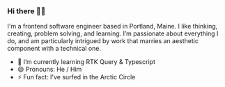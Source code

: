 ### Hi there ✌🏼

I'm a frontend software engineer based in Portland, Maine. I like thinking, creating, problem solving, and learning. I’m passionate about everything I do, and am particularly intrigued by work that marries an aesthetic component with a technical one.

- 🌱 I’m currently learning RTK Query & Typescript
- 😄 Pronouns: He / Him
- ⚡ Fun fact: I've surfed in the Arctic Circle

<!--
**chrisfollen/chrisfollen** is a ✨ _special_ ✨ repository because its `README.md` (this file) appears on your GitHub profile.

Here are some ideas to get you started:

- 🔭 I’m currently working on ...
- 🌱 I’m currently learning ...
- 👯 I’m looking to collaborate on ...
- 🤔 I’m looking for help with ...
- 💬 Ask me about ...
- 📫 How to reach me: ...
- 😄 Pronouns: ...
- ⚡ Fun fact: ...
-->
